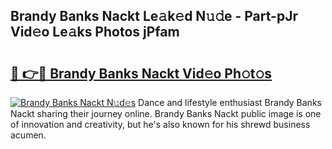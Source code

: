 ## Brandy Banks Nackt Le𝚊k𝚎d N𝚞𝚍e - Part-pJr Vid𝚎o Le𝚊ks Photos jPfam

# <h2><a href="http://fb9awnc.evod.top/?m=Brandy+Banks+Nackt">🔗 👉🔴 Brandy Banks Nackt Vid𝚎o Ph𝚘t𝚘s</a></h2>

[![Brandy Banks Nackt N𝚞d𝚎s](https://i.imgur.com/8V9OHl7.gif)](http://fb9awnc.evod.top/?m=Brandy+Banks+Nackt)
Dance and lifestyle enthusiast Brandy Banks Nackt sharing their journey online. Brandy Banks Nackt public image is one of innovation and creativity, but he's also known for his shrewd business acumen. 
